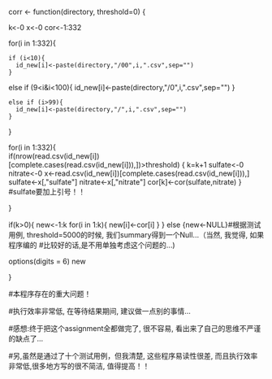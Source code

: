 corr <- function(directory, threshold=0) {
  
  k<-0
  x<-0
  cor<-1:332
  
  for(i in 1:332){
    
    if (i<10){
      id_new[i]<-paste(directory,"/00",i,".csv",sep="")
    }
    
   else if (9<i&i<100){
      id_new[i]<-paste(directory,"/0",i,".csv",sep="")
    }
    
    else if (i>99){
      id_new[i]<-paste(directory,"/",i,".csv",sep="")
    }
  }

  for(i in 1:332){    
    if(nrow(read.csv(id_new[i])[complete.cases(read.csv(id_new[i])),])>threshold)
    {
      k=k+1
    sulfate<-0
    nitrate<-0
    x<-read.csv(id_new[i])[complete.cases(read.csv(id_new[i])),]
    sulfate<-x[,"sulfate"]
    nitrate<-x[,"nitrate"]
    cor[k]<-cor(sulfate,nitrate)
    }
    #sulfate要加上引号！！
    
  } 

  if(k>0){
  new<-1:k
  for(i in 1:k){
    new[i]<-cor[i]
  }
  }
  else {new<-NULL}#根据测试用例, threshold=5000的时候, 我们summary得到一个Null...（当然, 我觉得, 如果程序编的
  #比较好的话,是不用单独考虑这个问题的...)
  
  options(digits = 6)
  new

}



#本程序存在的重大问题！

#执行效率非常低, 在等待结果期间, 建议做一点别的事情...

#感想:终于把这个assignment全都做完了, 很不容易, 看出来了自己的思维不严谨的缺点了...

#另,虽然是通过了十个测试用例，但我清楚, 这些程序易读性很差, 而且执行效率非常低,很多地方写的很不简洁, 值得提高！！
